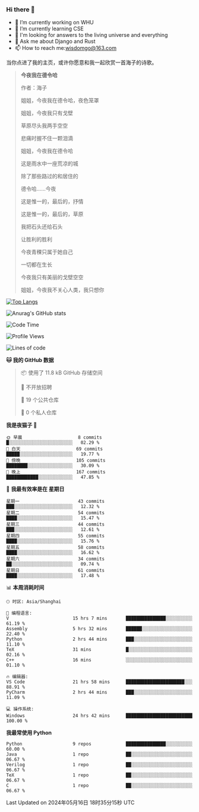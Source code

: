 ### Hi there 👋



- 🔭 I’m currently working on WHU
- 🌱 I’m currently learning CSE
- 🤔 I'm looking for answers to the living universe and everything
- 💬 Ask me about Django and Rust
- 📫 How to reach me:wisdomgo@163.com

当你点进了我的主页，或许你愿意和我一起欣赏一首海子的诗歌。

>**今夜我在德令哈**
>
>作者：海子
>
>姐姐，今夜我在德令哈，夜色笼罩
>
>姐姐，今夜我只有戈壁
>
>草原尽头我两手空空
>
>悲痛时握不住一颗泪滴
>
>姐姐，今夜我在德令哈
>
>这是雨水中一座荒凉的城
>
>除了那些路过的和居住的
>
>德令哈......今夜
>
>这是惟一的，最后的，抒情
>
>这是惟一的，最后的，草原
>
>我把石头还给石头
>
>让胜利的胜利
>
>今夜青稞只属于她自己
>
>一切都在生长
>
>今夜我只有美丽的戈壁空空
>
>姐姐，今夜我不关心人类，我只想你



[![Top Langs](https://github-readme-stats.vercel.app/api/top-langs/?username=wisdomgo&theme=onedark)](https://github.com/anuraghazra/github-readme-stats)

![Anurag's GitHub stats](https://github-readme-stats.vercel.app/api?username=wisdomgo&hide=contribs,stars&theme=synthwave)

<!--START_SECTION:waka-->
![Code Time](http://img.shields.io/badge/Code%20Time-183%20hrs%2018%20mins-blue)

![Profile Views](http://img.shields.io/badge/%E4%B8%AA%E4%BA%BA%E8%B5%84%E6%96%99%E8%A7%82%E7%9C%8B%E6%AC%A1%E6%95%B0-1-blue)

![Lines of code](https://img.shields.io/badge/%E4%BB%8E%E3%80%8CHello%20World%E3%80%8D%E8%B5%B7%E6%88%91%E5%B7%B2%E7%BB%8F%E5%86%99%E4%BA%86-63.9%20thousand%20%E8%A1%8C%E4%BB%A3%E7%A0%81-blue)

**🐱 我的 GitHub 数据** 

> 📦  使用了 11.8 kB GitHub 存储空间 
 > 
> 🚫 不开放招聘
 > 
> 📜 19 个公共仓库 
 > 
> 🔑 0 个私人仓库 
 > 
**我是夜猫子 🦉** 

```text
🌞 早晨                     8 commits           █░░░░░░░░░░░░░░░░░░░░░░░░   02.29 % 
🌆 白天                     69 commits          █████░░░░░░░░░░░░░░░░░░░░   19.77 % 
🌃 傍晚                     105 commits         ████████░░░░░░░░░░░░░░░░░   30.09 % 
🌙 晚上                     167 commits         ████████████░░░░░░░░░░░░░   47.85 % 
```
📅 **我最有效率是在 星期日** 

```text
星期一                      43 commits          ███░░░░░░░░░░░░░░░░░░░░░░   12.32 % 
星期二                      54 commits          ████░░░░░░░░░░░░░░░░░░░░░   15.47 % 
星期三                      44 commits          ███░░░░░░░░░░░░░░░░░░░░░░   12.61 % 
星期四                      55 commits          ████░░░░░░░░░░░░░░░░░░░░░   15.76 % 
星期五                      58 commits          ████░░░░░░░░░░░░░░░░░░░░░   16.62 % 
星期六                      34 commits          ██░░░░░░░░░░░░░░░░░░░░░░░   09.74 % 
星期日                      61 commits          ████░░░░░░░░░░░░░░░░░░░░░   17.48 % 
```


📊 **本周消耗时间** 

```text
🕑︎ 时区: Asia/Shanghai

💬 编程语言: 
V                        15 hrs 7 mins       ███████████████░░░░░░░░░░   61.19 % 
Assembly                 5 hrs 32 mins       ██████░░░░░░░░░░░░░░░░░░░   22.40 % 
Python                   2 hrs 44 mins       ███░░░░░░░░░░░░░░░░░░░░░░   11.10 % 
TeX                      31 mins             █░░░░░░░░░░░░░░░░░░░░░░░░   02.16 % 
C++                      16 mins             ░░░░░░░░░░░░░░░░░░░░░░░░░   01.10 % 

🔥 编辑器: 
VS Code                  21 hrs 58 mins      ██████████████████████░░░   88.91 % 
PyCharm                  2 hrs 44 mins       ███░░░░░░░░░░░░░░░░░░░░░░   11.09 % 

💻 操作系统: 
Windows                  24 hrs 42 mins      █████████████████████████   100.00 % 
```

**我最常使用 Python** 

```text
Python                   9 repos             ███████████████░░░░░░░░░░   60.00 % 
Java                     1 repo              ██░░░░░░░░░░░░░░░░░░░░░░░   06.67 % 
Verilog                  1 repo              ██░░░░░░░░░░░░░░░░░░░░░░░   06.67 % 
TeX                      1 repo              ██░░░░░░░░░░░░░░░░░░░░░░░   06.67 % 
C                        1 repo              ██░░░░░░░░░░░░░░░░░░░░░░░   06.67 % 
```




 Last Updated on 2024年05月16日 18时35分15秒 UTC
<!--END_SECTION:waka-->

